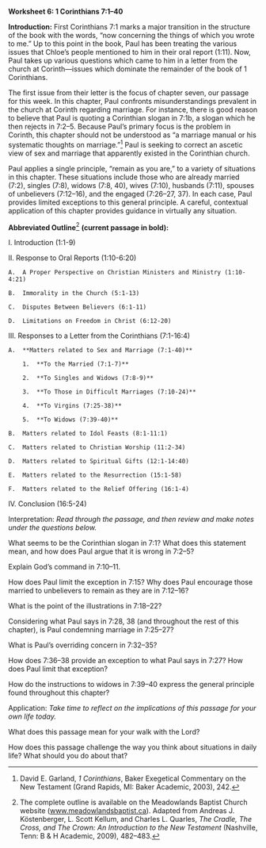 **Worksheet 6: 1 Corinthians 7:1–40**

**Introduction:** First Corinthians 7:1 marks a major transition in the structure of the book with the words, “now concerning the things of which you wrote to me.” Up to this point in the book, Paul has been treating the various issues that Chloe’s people mentioned to him in their oral report (1:11). Now, Paul takes up various questions which came to him in a letter from the church at Corinth—issues which dominate the remainder of the book of 1 Corinthians.

The first issue from their letter is the focus of chapter seven, our passage for this week. In this chapter, Paul confronts misunderstandings prevalent in the church at Corinth regarding marriage. For instance, there is good reason to believe that Paul is quoting a Corinthian slogan in 7:1b, a slogan which he then rejects in 7:2–5. Because Paul’s primary focus is the problem in Corinth, this chapter should not be understood as “a marriage manual or his systematic thoughts on marriage.”[^1] Paul is seeking to correct an ascetic view of sex and marriage that apparently existed in the Corinthian church.

Paul applies a single principle, “remain as you are,” to a variety of situations in this chapter. These situations include those who are already married (7:2), singles (7:8), widows (7:8, 40), wives (7:10), husbands (7:11), spouses of unbelievers (7:12–16), and the engaged (7:26–27, 37). In each case, Paul provides limited exceptions to this general principle. A careful, contextual application of this chapter provides guidance in virtually any situation.

**Abbreviated Outline**[^2] **(current passage in bold):**

I.  Introduction (1:1-9)

II. Response to Oral Reports (1:10-6:20)

    A.  A Proper Perspective on Christian Ministers and Ministry (1:10-4:21)

    B.  Immorality in the Church (5:1-13)

    C.  Disputes Between Believers (6:1-11)

    D.  Limitations on Freedom in Christ (6:12-20)

III. Responses to a Letter from the Corinthians (7:1-16:4)

    A.  **Matters related to Sex and Marriage (7:1-40)**

        1.  **To the Married (7:1-7)**

        2.  **To Singles and Widows (7:8-9)**

        3.  **To Those in Difficult Marriages (7:10-24)**

        4.  **To Virgins (7:25-38)**

        5.  **To Widows (7:39-40)**

    B.  Matters related to Idol Feasts (8:1-11:1)

    C.  Matters related to Christian Worship (11:2-34)

    D.  Matters related to Spiritual Gifts (12:1-14:40)

    E.  Matters related to the Resurrection (15:1-58)

    F.  Matters related to the Relief Offering (16:1-4)

IV. Conclusion (16:5-24)

Interpretation: *Read through the passage, and then review and make notes under the questions below.*

What seems to be the Corinthian slogan in 7:1? What does this statement mean, and how does Paul argue that it is wrong in 7:2–5?

Explain God’s command in 7:10–11.

How does Paul limit the exception in 7:15? Why does Paul encourage those married to unbelievers to remain as they are in 7:12–16?

What is the point of the illustrations in 7:18–22?

Considering what Paul says in 7:28, 38 (and throughout the rest of this chapter), is Paul condemning marriage in 7:25–27?

What is Paul’s overriding concern in 7:32–35?

How does 7:36–38 provide an exception to what Paul says in 7:27? How does Paul limit that exception?

How do the instructions to widows in 7:39–40 express the general principle found throughout this chapter?

Application: *Take time to reflect on the implications of this passage for your own life today.*

What does this passage mean for your walk with the Lord?

How does this passage challenge the way you think about situations in daily life? What should you do about that?

[^1]: David E. Garland, *1 Corinthians*, Baker Exegetical Commentary on the New Testament (Grand Rapids, MI: Baker Academic, 2003), 242.

[^2]: The complete outline is available on the Meadowlands Baptist Church website (www.meadowlandsbaptist.ca). Adapted from Andreas J. Köstenberger, L. Scott Kellum, and Charles L. Quarles, *The Cradle, The Cross, and The Crown: An Introduction to the New Testament* (Nashville, Tenn: B & H Academic, 2009), 482–483.
